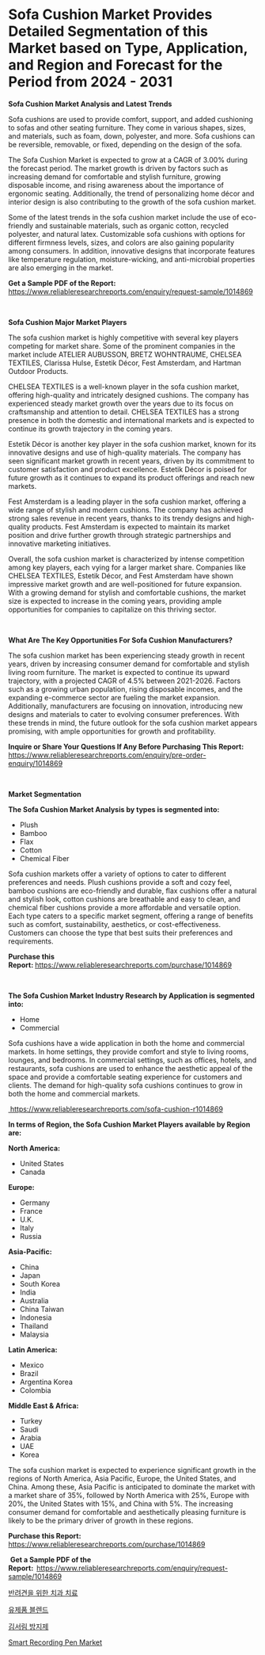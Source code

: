 <p><h1>Sofa Cushion Market Provides Detailed Segmentation of this Market based on Type, Application, and Region and Forecast for the Period from 2024 - 2031</h1></p><p><strong>Sofa Cushion Market Analysis and Latest Trends</strong></p>
<p><p>Sofa cushions are used to provide comfort, support, and added cushioning to sofas and other seating furniture. They come in various shapes, sizes, and materials, such as foam, down, polyester, and more. Sofa cushions can be reversible, removable, or fixed, depending on the design of the sofa.</p><p>The Sofa Cushion Market is expected to grow at a CAGR of 3.00% during the forecast period. The market growth is driven by factors such as increasing demand for comfortable and stylish furniture, growing disposable income, and rising awareness about the importance of ergonomic seating. Additionally, the trend of personalizing home décor and interior design is also contributing to the growth of the sofa cushion market.</p><p>Some of the latest trends in the sofa cushion market include the use of eco-friendly and sustainable materials, such as organic cotton, recycled polyester, and natural latex. Customizable sofa cushions with options for different firmness levels, sizes, and colors are also gaining popularity among consumers. In addition, innovative designs that incorporate features like temperature regulation, moisture-wicking, and anti-microbial properties are also emerging in the market.</p></p>
<p><strong>Get a Sample PDF of the Report:&nbsp;</strong> <a href="https://www.reliableresearchreports.com/enquiry/request-sample/1014869">https://www.reliableresearchreports.com/enquiry/request-sample/1014869</a></p>
<p>&nbsp;</p>
<p><strong>Sofa Cushion Major Market Players</strong></p>
<p><p>The sofa cushion market is highly competitive with several key players competing for market share. Some of the prominent companies in the market include ATELIER AUBUSSON, BRETZ WOHNTRAUME, CHELSEA TEXTILES, Clarissa Hulse, Estetik Décor, Fest Amsterdam, and Hartman Outdoor Products.</p><p>CHELSEA TEXTILES is a well-known player in the sofa cushion market, offering high-quality and intricately designed cushions. The company has experienced steady market growth over the years due to its focus on craftsmanship and attention to detail. CHELSEA TEXTILES has a strong presence in both the domestic and international markets and is expected to continue its growth trajectory in the coming years.</p><p>Estetik Décor is another key player in the sofa cushion market, known for its innovative designs and use of high-quality materials. The company has seen significant market growth in recent years, driven by its commitment to customer satisfaction and product excellence. Estetik Décor is poised for future growth as it continues to expand its product offerings and reach new markets.</p><p>Fest Amsterdam is a leading player in the sofa cushion market, offering a wide range of stylish and modern cushions. The company has achieved strong sales revenue in recent years, thanks to its trendy designs and high-quality products. Fest Amsterdam is expected to maintain its market position and drive further growth through strategic partnerships and innovative marketing initiatives.</p><p>Overall, the sofa cushion market is characterized by intense competition among key players, each vying for a larger market share. Companies like CHELSEA TEXTILES, Estetik Décor, and Fest Amsterdam have shown impressive market growth and are well-positioned for future expansion. With a growing demand for stylish and comfortable cushions, the market size is expected to increase in the coming years, providing ample opportunities for companies to capitalize on this thriving sector.</p></p>
<p>&nbsp;</p>
<p><strong>What Are The Key Opportunities For Sofa Cushion Manufacturers?</strong></p>
<p><p>The sofa cushion market has been experiencing steady growth in recent years, driven by increasing consumer demand for comfortable and stylish living room furniture. The market is expected to continue its upward trajectory, with a projected CAGR of 4.5% between 2021-2026. Factors such as a growing urban population, rising disposable incomes, and the expanding e-commerce sector are fueling the market expansion. Additionally, manufacturers are focusing on innovation, introducing new designs and materials to cater to evolving consumer preferences. With these trends in mind, the future outlook for the sofa cushion market appears promising, with ample opportunities for growth and profitability.</p></p>
<p><strong>Inquire or Share Your Questions If Any Before Purchasing This Report:</strong> <a href="https://www.reliableresearchreports.com/enquiry/pre-order-enquiry/1014869">https://www.reliableresearchreports.com/enquiry/pre-order-enquiry/1014869</a></p>
<p>&nbsp;</p>
<p><strong>Market Segmentation</strong></p>
<p><strong>The Sofa Cushion Market Analysis by types is segmented into:</strong></p>
<p><ul><li>Plush</li><li>Bamboo</li><li>Flax</li><li>Cotton</li><li>Chemical Fiber</li></ul></p>
<p><p>Sofa cushion markets offer a variety of options to cater to different preferences and needs. Plush cushions provide a soft and cozy feel, bamboo cushions are eco-friendly and durable, flax cushions offer a natural and stylish look, cotton cushions are breathable and easy to clean, and chemical fiber cushions provide a more affordable and versatile option. Each type caters to a specific market segment, offering a range of benefits such as comfort, sustainability, aesthetics, or cost-effectiveness. Customers can choose the type that best suits their preferences and requirements.</p></p>
<p><strong>Purchase this Report:&nbsp;</strong><a href="https://www.reliableresearchreports.com/purchase/1014869">https://www.reliableresearchreports.com/purchase/1014869</a></p>
<p>&nbsp;</p>
<p><strong>The Sofa Cushion Market Industry Research by Application is segmented into:</strong></p>
<p><ul><li>Home</li><li>Commercial</li></ul></p>
<p><p>Sofa cushions have a wide application in both the home and commercial markets. In home settings, they provide comfort and style to living rooms, lounges, and bedrooms. In commercial settings, such as offices, hotels, and restaurants, sofa cushions are used to enhance the aesthetic appeal of the space and provide a comfortable seating experience for customers and clients. The demand for high-quality sofa cushions continues to grow in both the home and commercial markets.</p></p>
<p><a href="https://www.reliableresearchreports.com/sofa-cushion-r1014869">&nbsp;https://www.reliableresearchreports.com/sofa-cushion-r1014869</a></p>
<p><strong>In terms of Region, the Sofa Cushion Market Players available by Region are:</strong></p>
<p>
    <p> <strong> North America: </strong>
        <ul>
            <li>United States</li>
            <li>Canada</li>
        </ul>
        </p> 
    <p> <strong> Europe: </strong>
        <ul>
            <li>Germany</li>
            <li>France</li>
            <li>U.K.</li>
            <li>Italy</li>
            <li>Russia</li>
        </ul>
        </p> 
    <p> <strong> Asia-Pacific: </strong>
        <ul>
            <li>China</li>
            <li>Japan</li>
            <li>South Korea</li>
            <li>India</li>
            <li>Australia</li>
            <li>China Taiwan</li>
            <li>Indonesia</li>
            <li>Thailand</li>
            <li>Malaysia</li>
        </ul>
        </p> 
    <p> <strong> Latin America: </strong>
        <ul>
            <li>Mexico</li>
            <li>Brazil</li>
            <li>Argentina Korea</li>
            <li>Colombia</li>
        </ul>
        </p> 
    <p> <strong> Middle East & Africa: </strong>
        <ul>
            <li>Turkey</li>
            <li>Saudi</li>
            <li>Arabia</li>
            <li>UAE</li>
            <li>Korea</li>
        </ul>
    </p>
    </p>
<p><p>The sofa cushion market is expected to experience significant growth in the regions of North America, Asia Pacific, Europe, the United States, and China. Among these, Asia Pacific is anticipated to dominate the market with a market share of 35%, followed by North America with 25%, Europe with 20%, the United States with 15%, and China with 5%. The increasing consumer demand for comfortable and aesthetically pleasing furniture is likely to be the primary driver of growth in these regions.</p></p>
<p><strong>Purchase this Report: </strong><a href="https://www.reliableresearchreports.com/purchase/1014869">https://www.reliableresearchreports.com/purchase/1014869</a></p>
<p>&nbsp;<strong>Get a Sample PDF of the Report:&nbsp;&nbsp;</strong><a href="https://www.reliableresearchreports.com/enquiry/request-sample/1014869">https://www.reliableresearchreports.com/enquiry/request-sample/1014869</a></p>
<p><strong></strong></p>
<p><p><a href="https://medium.com/@darrellacocha6765ej/%EA%B0%9C%EB%A5%BC-%EC%9C%84%ED%95%9C-%EC%B9%98%EA%B3%BC-%EC%B9%98%EB%A3%8C%EC%9A%A9-%EA%B0%84%EC%8B%9D-%EC%8B%9C%EC%9E%A5-%EC%8B%9C%EC%9E%A5-%EC%A0%90%EC%9C%A0%EC%9C%A8-%EC%8B%9C%EC%9E%A5-%EB%8F%99%ED%96%A5-%EB%B0%8F-%EB%AF%B8%EB%9E%98-%EC%84%B1%EC%9E%A5-%ED%83%90%EC%83%89-0ef0c0b8a914">반려견을 위한 치과 치료</a></p><p><a href="https://github.com/vdhdwjyp90142/Market-Research-Report-List-2/blob/main/882363048472.md">유제품 블렌드</a></p><p><a href="https://medium.com/@loycekreiger/%EC%95%88%ED%8B%B0%ED%8F%AC%EA%B7%B8-%EC%97%90%EC%9D%B4%EC%A0%84%ED%8A%B8-%EC%8B%9C%EC%9E%A5-%EC%8B%9C%EC%9E%A5-%EC%A0%90%EC%9C%A0%EC%9C%A8-%EC%8B%9C%EC%9E%A5-%EB%8F%99%ED%96%A5-%EB%B0%8F-%EB%AF%B8%EB%9E%98-%EC%84%B1%EC%9E%A5-%ED%83%90%EC%83%89-2dc0babc7892">김서림 방지제</a></p><p><a href="https://github.com/lbird53714/Market-Research-Report-List-4/blob/main/smart-recording-pen-market.md">Smart Recording Pen Market</a></p></p>